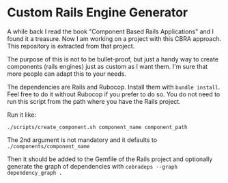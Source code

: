 # Custom Rails Engine Generator

A while back I read the book "Component Based Rails Applications" and I found it a treasure.
Now I am working on a project with this CBRA approach.
This repository is extracted from that project.

The purpose of this is not to be bullet-proof, but just a handy way to create components (rails engines) just as custom as I want them. I'm sure that more people can adapt this to your needs.

The dependencies are Rails and Rubocop. Install them with `bundle install`.
Feel free to do it without Rubocop if you prefer to do so.
You do not need to run this script from the path where you have the Rails project.

Run it like:
```
./scripts/create_component.sh component_name component_path
```
The 2nd argument is not mandatory and it defaults to `./components/component_name`

Then it should be added to the Gemfile of the Rails project and optionally generate the graph of dependencies with `cobradeps --graph dependency_graph .`
